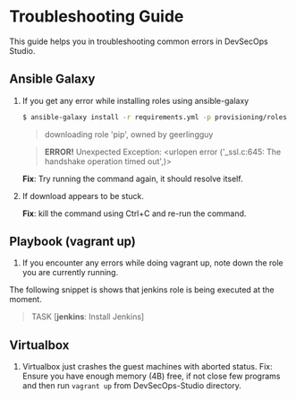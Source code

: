 # Troubleshooting Guide
This guide helps you in troubleshooting common errors in DevSecOps Studio.

## Ansible Galaxy

1. If you get any error while installing roles using ansible-galaxy

	```bash
	$ ansible-galaxy install -r requirements.yml -p provisioning/roles
	```
	
	> downloading role 'pip', owned by geerlingguy
	
	> __ERROR!__ Unexpected Exception:
	> \<urlopen error ('_ssl.c:645: The handshake operation timed out',)>

	
	__Fix__: Try running the command again, it should resolve itself.

2. If download appears to be stuck.

	__Fix__: kill the command using Ctrl+C and re-run the command.

## Playbook (vagrant up)
1. If you encounter any errors while doing vagrant up, note down the role you are currently running.

The following snippet is shows that jenkins role is being executed at the moment.

> TASK [**jenkins**: Install Jenkins]


## Virtualbox

1. Virtualbox just crashes the guest machines with aborted status.
   Fix: Ensure you have enough memory (4B) free, if not close few programs and then run `vagrant up` from DevSecOps-Studio directory.
